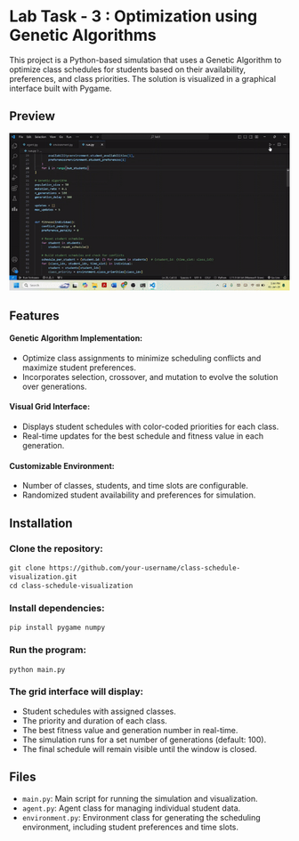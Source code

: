 # Lab Task - 3 : Optimization using Genetic Algorithms
This project is a Python-based simulation that uses a Genetic Algorithm to optimize class schedules for students based on their availability, preferences, and class priorities. The solution is visualized in a graphical interface built with Pygame.

## Preview 

![preview](viz.gif)

## Features
#### Genetic Algorithm Implementation:

* Optimize class assignments to minimize scheduling conflicts and maximize student preferences.
* Incorporates selection, crossover, and mutation to evolve the solution over generations.
#### Visual Grid Interface:
* Displays student schedules with color-coded priorities for each class.
* Real-time updates for the best schedule and fitness value in each generation.
#### Customizable Environment:

* Number of classes, students, and time slots are configurable.
* Randomized student availability and preferences for simulation.

## Installation
### Clone the repository:

```
git clone https://github.com/your-username/class-schedule-visualization.git
cd class-schedule-visualization
```
### Install dependencies:

```
pip install pygame numpy
```
### Run the program:

```
python main.py
```
### The grid interface will display:

* Student schedules with assigned classes.
* The priority and duration of each class.
* The best fitness value and generation number in real-time.
* The simulation runs for a set number of generations (default: 100).
* The final schedule will remain visible until the window is closed.

## Files
* ```main.py```: Main script for running the simulation and visualization.
* ```agent.py```: Agent class for managing individual student data.
* ```environment.py```: Environment class for generating the scheduling environment, including student preferences and time slots.